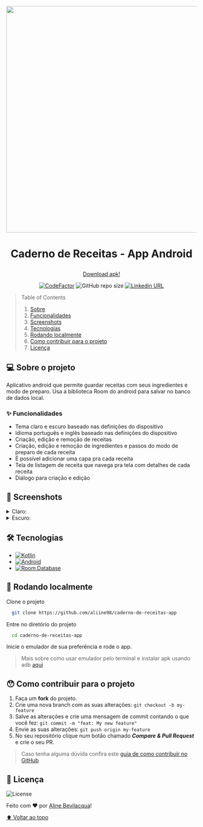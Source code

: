 <p align="center" id="top"><img src='https://github.com/user-attachments/assets/f6a23ffc-02a0-4c98-ae94-ab2f86cecf7b' width='600'></p>

# <p align="center">Caderno de Receitas - App Android</p>

<p align="center"><a href="https://github.com/aliine98/caderno-de-receitas-app/releases/tag/v1.0">Download apk!</a></p>

<p align="center">
  <a href="https://www.codefactor.io/repository/github/aliine98/caderno-de-receitas-app"><img src="https://www.codefactor.io/repository/github/aliine98/caderno-de-receitas-app/badge" alt="CodeFactor" /></a>
  <img alt="GitHub repo size" src="https://img.shields.io/github/repo-size/aliine98/caderno-de-receitas-app?color=magenta&style=flat">
  <a href="https://www.linkedin.com/in/aline-bevilacqua/"><img alt="Linkedin URL" src="https://img.shields.io/badge/Conecte--se%20comigo-0077B5?style=flat&logo=linkedin&logoColor=white"></a>
</p>


> Table of Contents
> <ol>
>   <li><a href="#-sobre-o-projeto">Sobre</a></li>
>   <li><a href="#-funcionalidades">Funcionalidades</a></li>
>   <li><a href="#-screenshots">Screenshots</a></li>
>   <li><a href="#-tecnologias">Tecnologias</a></li>
>   <li><a href="#-rodando-localmente">Rodando localmente</a></li>
>   <li><a href="#-como-contribuir-para-o-projeto">Como contribuir para o projeto</a></li>
>   <li><a href="#-licença">Licença</a>
> </ol>

## 💻 Sobre o projeto

Aplicativo android que permite guardar receitas com seus ingredientes e modo de preparo. Usa a biblioteca Room do android para salvar no banco de dados local.

### ✨ Funcionalidades

- Tema claro e escuro baseado nas definições do dispositivo
- Idioma português e inglês baseado nas definições do dispositivo
- Criação, edição e remoção de receitas
- Criação, edição e remoção de ingredientes e passos do modo de preparo de cada receita
- É possível adicionar uma capa pra cada receita
- Tela de listagem de receita que navega pra tela com detalhes de cada receita
- Diálogo para criação e edição

## 🎨 Screenshots

<details>
  <summary>Claro:</summary>
  <img src='https://github.com/user-attachments/assets/e9ce113a-9aa4-4243-96a8-348ae1a8fc87' width='300'>
  <img src='https://github.com/user-attachments/assets/50f9b4d9-99d2-453a-abf8-426c4c332058' width='300'>
  <img src='https://github.com/user-attachments/assets/8e57dddd-4920-4cfe-89b7-7ac5ad59fc9b' width='300'>
  <img src='https://github.com/user-attachments/assets/dbcd34d4-d451-47e1-9a43-c0573e11daea' width='300'>
</details>
<details>
  <summary>Escuro:</summary>
  <img src='https://github.com/user-attachments/assets/a226f404-6cf7-4aa3-8b3b-53287a61bac6' width='300'>
  <img src='https://github.com/user-attachments/assets/1def0c75-fcaa-4d81-bdd2-d897703284fb' width='300'>
  <img src='https://github.com/user-attachments/assets/e9fdcb33-7843-46a2-86ec-19161434a1a3' width='300'>
  <img src='https://github.com/user-attachments/assets/0fcfad01-6da4-4f56-8943-9d8d224dbac9' width='300'>
</details>

## 🛠 Tecnologias

- [![Kotlin](https://img.shields.io/static/v1?style=for-the-badge&message=Kotlin&color=7F52FF&logo=Kotlin&logoColor=FFFFFF&label=)](https://kotlinlang.org/)
- [![Android](https://img.shields.io/static/v1?style=for-the-badge&message=Android&color=34A853&logo=Android&logoColor=FFFFFF&label=)](https://developer.android.com/reference)
- [![Room Database](https://img.shields.io/badge/Room%20Database-10401d?style=for-the-badge&logoColor=white)](https://developer.android.com/training/data-storage/room)

## 🚀 Rodando localmente

Clone o projeto

```bash
  git clone https://github.com/aliine98/caderno-de-receitas-app
```

Entre no diretório do projeto

```bash
  cd caderno-de-receitas-app
```

Inicie o emulador de sua preferência e rode o app.

> Mais sobre como usar emulador pelo terminal e instalar apk usando adb [aqui](https://developer.android.com/studio/run/emulator-commandline)

## 😯 Como contribuir para o projeto

1. Faça um **fork** do projeto.
2. Crie uma nova branch com as suas alterações: `git checkout -b my-feature`
3. Salve as alterações e crie uma mensagem de commit contando o que você fez: `git commit -m "feat: My new feature"`
4. Envie as suas alterações: `git push origin my-feature`
5. No seu repositório clique num botão chamado _**Compare & Pull Request**_ e crie o seu PR.

> Caso tenha alguma dúvida confira este [guia de como contribuir no GitHub](https://github.com/firstcontributions/first-contributions)

## 📝 Licença

![License](https://img.shields.io/github/license/aliine98/caderno-de-receitas-app?style=for-the-badge)

Feito com ❤️ por <a href="https://github.com/aliine98">Aline Bevilacqua</a>!

<a href="#top">⬆ Voltar ao topo</a>

